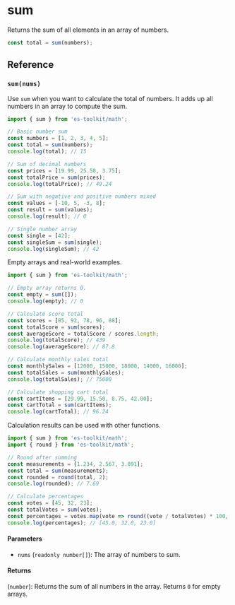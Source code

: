 # sum

Returns the sum of all elements in an array of numbers.

```typescript
const total = sum(numbers);
```

## Reference

### `sum(nums)`

Use `sum` when you want to calculate the total of numbers. It adds up all numbers in an array to compute the sum.

```typescript
import { sum } from 'es-toolkit/math';

// Basic number sum
const numbers = [1, 2, 3, 4, 5];
const total = sum(numbers);
console.log(total); // 15

// Sum of decimal numbers
const prices = [19.99, 25.50, 3.75];
const totalPrice = sum(prices);
console.log(totalPrice); // 49.24

// Sum with negative and positive numbers mixed
const values = [-10, 5, -3, 8];
const result = sum(values);
console.log(result); // 0

// Single number array
const single = [42];
const singleSum = sum(single);
console.log(singleSum); // 42
```

Empty arrays and real-world examples.

```typescript
import { sum } from 'es-toolkit/math';

// Empty array returns 0.
const empty = sum([]);
console.log(empty); // 0

// Calculate score total
const scores = [85, 92, 78, 96, 88];
const totalScore = sum(scores);
const averageScore = totalScore / scores.length;
console.log(totalScore); // 439
console.log(averageScore); // 87.8

// Calculate monthly sales total
const monthlySales = [12000, 15000, 18000, 14000, 16000];
const totalSales = sum(monthlySales);
console.log(totalSales); // 75000

// Calculate shopping cart total
const cartItems = [29.99, 15.50, 8.75, 42.00];
const cartTotal = sum(cartItems);
console.log(cartTotal); // 96.24
```

Calculation results can be used with other functions.

```typescript
import { sum } from 'es-toolkit/math';
import { round } from 'es-toolkit/math';

// Round after summing
const measurements = [1.234, 2.567, 3.891];
const total = sum(measurements);
const rounded = round(total, 2);
console.log(rounded); // 7.69

// Calculate percentages
const votes = [45, 32, 23];
const totalVotes = sum(votes);
const percentages = votes.map(vote => round((vote / totalVotes) * 100, 1));
console.log(percentages); // [45.0, 32.0, 23.0]
```

#### Parameters

- `nums` (`readonly number[]`): The array of numbers to sum.

#### Returns

(`number`): Returns the sum of all numbers in the array. Returns `0` for empty arrays.
